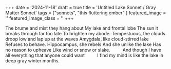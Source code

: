 +++
date = '2024-11-18'
draft = true
title = 'Untitled Lake Sonnet / Gray Matter Sonnet'
tags = ["sonnets", "this fluttering ember" ]
featured_image = ''
featured_image_class = ''
+++

The brume and mist they hang about
My lake and frontal lobe 
The sun it breaks through far too late
To brighten my abode. 
Tempestuous, the clouds droop low
and lap up at the waves
Amygdala, like cloud-stirred lake
Refuses to behave. 
Hippocampus, she rebels
And she unlike the lake
Has no reason to upheave 
Like wind or snow or slake. 
<span style="margin-left:2.5em;">And though I have all everything that anyone could want</span>
<span style="margin-left:2.5em;">I find my mind is like the lake in deep gray winter months.</span> 
